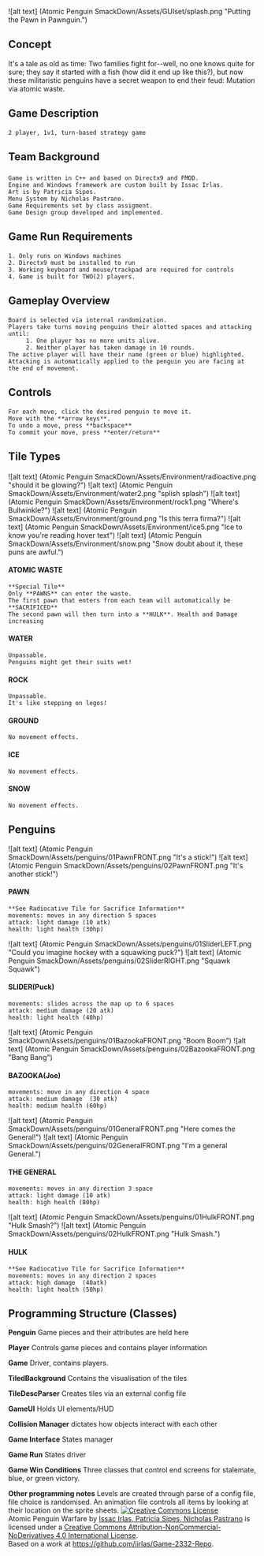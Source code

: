 ![alt text] (Atomic Penguin SmackDown/Assets/GUIset/splash.png "Putting the Pawn in Pawnguin.")


## Concept
It's a tale as old as time: Two families fight for--well, no one knows  quite for sure; they say it started with a fish (how did it end up like this?), but now these militaristic penguins have a secret weapon to end their feud: Mutation via atomic waste.

## Game Description
####
    2 player, 1v1, turn-based strategy game

## Team Background
##### 
    Game is written in C++ and based on Directx9 and FMOD. 
    Engine and Windows framework are custom built by Issac Irlas.
    Art is by Patricia Sipes.
    Menu System by Nicholas Pastrano.
    Game Requirements set by class assigment.
    Game Design group developed and implemented.
    
    
## Game Run Requirements
####
    1. Only runs on Windows machines
    2. Directx9 must be installed to run
    3. Working keyboard and mouse/trackpad are required for controls
    4. Game is built for TWO(2) players.

## Gameplay Overview
####
    Board is selected via internal randomization.
    Players take turns moving penguins their alotted spaces and attacking until:
         1. One player has no more units alive.
         2. Neither player has taken damage in 10 rounds.
    The active player will have their name (green or blue) highlighted.
    Attacking is automatically applied to the penguin you are facing at the end of movement.

    
## Controls
####
    For each move, click the desired penguin to move it.
    Move with the **arrow keys**.
    To undo a move, press **backspace**
    To commit your move, press **enter/return**
    
         
## Tile Types
####
![alt text] (Atomic Penguin SmackDown/Assets/Environment/radioactive.png "should it be glowing?")
![alt text] (Atomic Penguin SmackDown/Assets/Environment/water2.png "splish splash")
![alt text] (Atomic Penguin SmackDown/Assets/Environment/rock1.png "Where's Bullwinkle?")
![alt text] (Atomic Penguin SmackDown/Assets/Environment/ground.png "Is this terra firma?")
![alt text] (Atomic Penguin SmackDown/Assets/Environment/ice5.png "Ice to know you're reading hover text")
![alt text] (Atomic Penguin SmackDown/Assets/Environment/snow.png "Snow doubt about it, these puns are awful.")


 
#### ATOMIC WASTE
    **Special Tile**
    Only **PAWNS** can enter the waste.
    The first pawn that enters from each team will automatically be **SACRIFICED**
    The second pawn will then turn into a **HULK**. Health and Damage increasing
#### WATER
    Unpassable.
    Penguins might get their suits wet!
#### ROCK
    Unpassable.
    It's like stepping on legos!
#### GROUND
    No movement effects.
#### ICE
    No movement effects.
#### SNOW
    No movement effects.

    
## Penguins
![alt text] (Atomic Penguin SmackDown/Assets/penguins/01PawnFRONT.png "It's a stick!") 
![alt text] (Atomic Penguin SmackDown/Assets/penguins/02PawnFRONT.png "It's another stick!")
#### PAWN
    **See Radiocative Tile for Sacrifice Information**
    movements: moves in any direction 5 spaces
    attack: light damage (10 atk)
    health: light health (30hp)


![alt text] (Atomic Penguin SmackDown/Assets/penguins/01SliderLEFT.png "Could you imagine hockey with a squawking puck?")
![alt text] (Atomic Penguin SmackDown/Assets/penguins/02SliderRIGHT.png "Squawk Squawk")
#### SLIDER(Puck)
    movements: slides across the map up to 6 spaces
    attack: medium damage (20 atk)
    health: light health (40hp)
    
![alt text] (Atomic Penguin SmackDown/Assets/penguins/01BazookaFRONT.png "Boom Boom")
![alt text] (Atomic Penguin SmackDown/Assets/penguins/02BazookaFRONT.png "Bang Bang")
#### BAZOOKA(Joe)
    movements: move in any direction 4 space
    attack: medium damage  (30 atk)
    health: medium health (60hp)
 
![alt text] (Atomic Penguin SmackDown/Assets/penguins/01GeneralFRONT.png "Here comes the General!")
![alt text] (Atomic Penguin SmackDown/Assets/penguins/02GeneralFRONT.png "I'm a general General.")
#### THE GENERAL
    movements: moves in any direction 3 space
    attack: light damage (10 atk)
    health: high health (80hp)
    
![alt text] (Atomic Penguin SmackDown/Assets/penguins/01HulkFRONT.png "Hulk Smash?")
![alt text] (Atomic Penguin SmackDown/Assets/penguins/02HulkFRONT.png "Hulk Smash.")
#### HULK
    **See Radiocative Tile for Sacrifice Information**
    movements: moves in any direction 2 spaces
    attack: high damage  (40atk)
    health: light health (50hp)




## Programming Structure (Classes)
**Penguin**
    Game pieces and their attributes are held here
    
**Player**
    Controls game pieces and contains player information

**Game**
    Driver, contains players.

**TiledBackground**
    Contains the visualisation of the tiles

**TileDescParser**
    Creates tiles via an external config file
    
**GameUI**
    Holds UI elements/HUD
    
**Collision Manager**
    dictates how objects interact with each other
    
**Game Interface**
    States manager
    
**Game Run**
    States driver
    
**Game Win Conditions**
    Three classes that control end screens for stalemate, blue, or green victory.
    
**Other programming notes**
    Levels are created through parse of a config file, file choice is randomised. An animation file controls all items by looking at their location on the sprite sheets.
<a rel="license" href="http://creativecommons.org/licenses/by-nc-nd/4.0/"><img alt="Creative Commons License" style="border-width:0" src="https://i.creativecommons.org/l/by-nc-nd/4.0/88x31.png" /></a><br /><span xmlns:dct="http://purl.org/dc/terms/" property="dct:title">Atomic Penguin Warfare</span> by <a xmlns:cc="http://creativecommons.org/ns#" href="https://github.com/iirlas/Game-2332-Repo" property="cc:attributionName" rel="cc:attributionURL">Issac Irlas, Patricia Sipes, Nicholas Pastrano</a> is licensed under a <a rel="license" href="http://creativecommons.org/licenses/by-nc-nd/4.0/">Creative Commons Attribution-NonCommercial-NoDerivatives 4.0 International License</a>.<br />Based on a work at <a xmlns:dct="http://purl.org/dc/terms/" href="https://github.com/iirlas/Game-2332-Repo" rel="dct:source">https://github.com/iirlas/Game-2332-Repo</a>.
